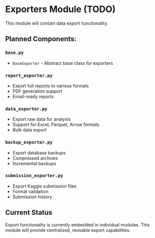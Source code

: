 # Exporters Module (TODO)

This module will contain data export functionality.

## Planned Components:

### `base.py`
- `BaseExporter` - Abstract base class for exporters

### `report_exporter.py`
- Export full reports to various formats
- PDF generation support
- Email-ready reports

### `data_exporter.py`
- Export raw data for analysis
- Support for Excel, Parquet, Arrow formats
- Bulk data export

### `backup_exporter.py`
- Export database backups
- Compressed archives
- Incremental backups

### `submission_exporter.py`
- Export Kaggle submission files
- Format validation
- Submission history

## Current Status
Export functionality is currently embedded in individual modules.
This module will provide centralized, reusable export capabilities.
